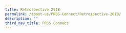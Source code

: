```yaml
---
title: Retrospective 2018
permalink: /about-us/PRSS-Connect/Retrospective-2018/
description: ""
third_nav_title: PRSS Connect
---
```

